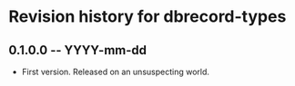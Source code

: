 # Revision history for dbrecord-types

## 0.1.0.0 -- YYYY-mm-dd

* First version. Released on an unsuspecting world.
